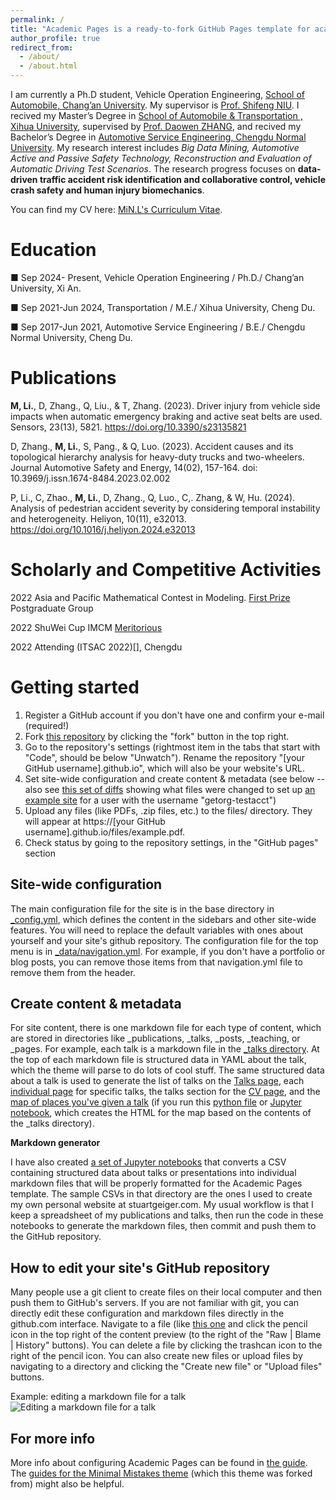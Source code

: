 ```yaml
---
permalink: /
title: "Academic Pages is a ready-to-fork GitHub Pages template for academic personal websites"
author_profile: true
redirect_from: 
  - /about/
  - /about.html
---
```


I am currently a Ph.D student, Vehicle Operation Engineering, [School of Automobile, Chang’an University](https://www.chd.edu.cn/). My supervisor is [Prof. Shifeng NIU](https://js.chd.edu.cn/qcxy/nsf/list.htm). I recived my Master’s Degree in [School of Automobile & Transportation , Xihua University](https://qc.xhu.edu.cn/), supervised by [Prof. Daowen ZHANG](https://teacher.xhu.edu.cn/qcyjt/zdw/list.psp), and recived my Bachelor’s Degree in [Automotive Service Engineering, Chengdu Normal University](https://www.cdnu.edu.cn/wlgcxy/index/lgxw.htm).
My research interest includes *Big Data Mining, Automotive Active and Passive Safety Technology,  Reconstruction and Evaluation of Automatic Driving Test Scenarios*. The research progress focuses on **data-driven traffic accident risk identification and collaborative control, vehicle crash safety and human injury biomechanics**.

You can find my CV here: [MiN.L's Curriculum Vitae](../assets/Curriculum_Vitae.pdf).


Education
======
■ Sep 2024- Present, Vehicle Operation Engineering / Ph.D./ Chang’an University, Xi An.

■ Sep 2021-Jun 2024,  Transportation / M.E./ Xihua University, Cheng Du.                                 

■ Sep 2017-Jun 2021, Automotive Service Engineering / B.E./ Chengdu Normal University, Cheng Du.       


Publications
======
**M, Li.**, D, Zhang., Q, Liu., & T, Zhang. (2023). Driver injury from vehicle side impacts when automatic emergency braking and active seat belts are used. Sensors, 23(13), 5821. https://doi.org/10.3390/s23135821

D, Zhang., **M, Li.**, S, Pang., & Q, Luo. (2023). Accident causes and its topological hierarchy analysis for heavy-duty trucks and two-wheelers. Journal Automotive Safety and Energy, 14(02), 157-164. doi: 10.3969/j.issn.1674-8484.2023.02.002

P, Li., C, Zhao., **M, Li.**, D, Zhang., Q, Luo., C,. Zhang, & W, Hu. (2024). Analysis of pedestrian accident severity by considering temporal instability and heterogeneity. Heliyon, 10(11), e32013. https://doi.org/10.1016/j.heliyon.2024.e32013

Scholarly and Competitive Activities
======
2022 Asia and Pacific Mathematical Contest in Modeling. [First Prize](../assets/2204079_1APMCM.pdf) Postgraduate Group

2022 ShuWei Cup IMCM [Meritorious](../assets/shuwei.png)

2022 Attending (ITSAC 2022)[], Chengdu



Getting started 
======
1. Register a GitHub account if you don't have one and confirm your e-mail (required!)
1. Fork [this repository](https://github.com/academicpages/academicpages.github.io) by clicking the "fork" button in the top right. 
1. Go to the repository's settings (rightmost item in the tabs that start with "Code", should be below "Unwatch"). Rename the repository "[your GitHub username].github.io", which will also be your website's URL.
1. Set site-wide configuration and create content & metadata (see below -- also see [this set of diffs](http://archive.is/3TPas) showing what files were changed to set up [an example site](https://getorg-testacct.github.io) for a user with the username "getorg-testacct")
1. Upload any files (like PDFs, .zip files, etc.) to the files/ directory. They will appear at https://[your GitHub username].github.io/files/example.pdf.  
1. Check status by going to the repository settings, in the "GitHub pages" section

Site-wide configuration
------
The main configuration file for the site is in the base directory in [_config.yml](https://github.com/academicpages/academicpages.github.io/blob/master/_config.yml), which defines the content in the sidebars and other site-wide features. You will need to replace the default variables with ones about yourself and your site's github repository. The configuration file for the top menu is in [_data/navigation.yml](https://github.com/academicpages/academicpages.github.io/blob/master/_data/navigation.yml). For example, if you don't have a portfolio or blog posts, you can remove those items from that navigation.yml file to remove them from the header. 

Create content & metadata
------
For site content, there is one markdown file for each type of content, which are stored in directories like _publications, _talks, _posts, _teaching, or _pages. For example, each talk is a markdown file in the [_talks directory](https://github.com/academicpages/academicpages.github.io/tree/master/_talks). At the top of each markdown file is structured data in YAML about the talk, which the theme will parse to do lots of cool stuff. The same structured data about a talk is used to generate the list of talks on the [Talks page](https://academicpages.github.io/talks), each [individual page](https://academicpages.github.io/talks/2012-03-01-talk-1) for specific talks, the talks section for the [CV page](https://academicpages.github.io/cv), and the [map of places you've given a talk](https://academicpages.github.io/talkmap.html) (if you run this [python file](https://github.com/academicpages/academicpages.github.io/blob/master/talkmap.py) or [Jupyter notebook](https://github.com/academicpages/academicpages.github.io/blob/master/talkmap.ipynb), which creates the HTML for the map based on the contents of the _talks directory).

**Markdown generator**

I have also created [a set of Jupyter notebooks](https://github.com/academicpages/academicpages.github.io/tree/master/markdown_generator
) that converts a CSV containing structured data about talks or presentations into individual markdown files that will be properly formatted for the Academic Pages template. The sample CSVs in that directory are the ones I used to create my own personal website at stuartgeiger.com. My usual workflow is that I keep a spreadsheet of my publications and talks, then run the code in these notebooks to generate the markdown files, then commit and push them to the GitHub repository.

How to edit your site's GitHub repository
------
Many people use a git client to create files on their local computer and then push them to GitHub's servers. If you are not familiar with git, you can directly edit these configuration and markdown files directly in the github.com interface. Navigate to a file (like [this one](https://github.com/academicpages/academicpages.github.io/blob/master/_talks/2012-03-01-talk-1.md) and click the pencil icon in the top right of the content preview (to the right of the "Raw | Blame | History" buttons). You can delete a file by clicking the trashcan icon to the right of the pencil icon. You can also create new files or upload files by navigating to a directory and clicking the "Create new file" or "Upload files" buttons. 

Example: editing a markdown file for a talk
![Editing a markdown file for a talk](/images/editing-talk.png)

For more info
------
More info about configuring Academic Pages can be found in [the guide](https://academicpages.github.io/markdown/). The [guides for the Minimal Mistakes theme](https://mmistakes.github.io/minimal-mistakes/docs/configuration/) (which this theme was forked from) might also be helpful.
